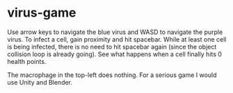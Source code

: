 # virus-game
Use arrow keys to navigate the blue virus and WASD to navigate the purple virus. To infect a cell, gain proximity and hit spacebar. While at least one cell is being infected, there is no need to hit spacebar again (since the object collision loop is already going). See what happens when a cell finally hits 0 health points.

The macrophage in the top-left does nothing. For a serious game I would use Unity and Blender.